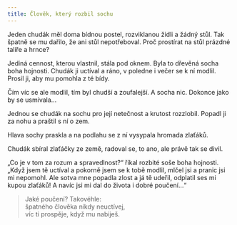 ```yaml
---
title: Člověk, který rozbil sochu
---
```


  

Jeden chudák měl doma bídnou postel, rozviklanou židli a žádný stůl. Tak špatně se mu dařilo, že ani stůl nepotřeboval. Proč prostírat na stůl prázdné talíře a hrnce?

Jediná cennost, kterou vlastnil, stála pod oknem. Byla to dřevěná socha boha hojnosti. Chudák ji uctíval a ráno, v poledne i večer se k ní modlil. Prosil ji, aby mu pomohla z té bídy.

Čím víc se ale modlil, tím byl chudší a zoufalejší. A socha nic. Dokonce jako by se usmívala…

Jednou se chudák na sochu pro její netečnost a krutost rozzlobil. Popadl ji za nohu a praštil s ní o zem.

Hlava sochy praskla a na podlahu se z ní vysypala hromada zlaťáků.

Chudák sbíral zlaťáčky ze země, radoval se, to ano, ale právě tak se divil.

„Co je v tom za rozum a spravedlnost?“ říkal rozbité soše boha hojnosti. „Když jsem tě uctíval a pokorně jsem se k tobě modlil, mlčel jsi a pranic jsi mi nepomohl. Ale sotva mne popadla zlost a já tě udeřil, odplatil ses mi kupou zlaťáků! A navíc jsi mi dal do života i dobré poučení…“

> Jaké poučení? Takovéhle:  
> špatného člověka nikdy neuctívej,  
> víc ti prospěje, když mu nabiješ.
